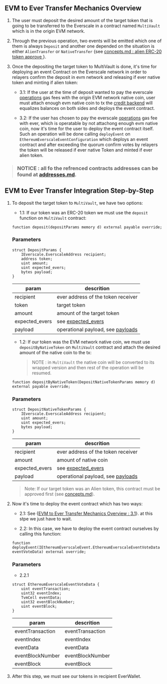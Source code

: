 ## EVM to Ever Transfer Mechanics Overview

1. The user must deposit the desired amount of the target token that is going to be transferred to the Everscale in a contract named `MultiVault` which is in the origin EVM network.

2. Through the previous operation, two events will be emitted which one of them is always `Deposit` and another one depended on the situation is either `AlienTransfer` or `NativeTransfer` {see [concepts.md : alien ERC-20 token approve ](./concepts.md#approving-alien-erc-20-tokens)}.
3. Once the depositing the target token to MultiVault is done, it's time for deploying an event Contract on the Everscale network in order to relayers confirm the deposit in evm network and releasing if ever native token and minting if alien token:

   - 3.1: If the user at the time of deposit wanted to pay the everscale [operations](./concepts.md#ever-network-operations) gas fees with the origin EVM network native coin, user must attach enough evm native coin to tx the [credit backend](./concepts.md#credit-backend) will equalizes balances on both sides and deploys the event contract.

   - 3.2: If the user has chosen to pay the everscale [operations](./concepts.md#ever-network-operations) gas fee with ever, which is operatable by not attachong enough evm native coin, now it's time for the user to deploy the event contract itself. Such an operation will be done calling `deployEvent` on `EthereumEverscaleEventConfiguration` which deploys an event contract and after exceeding the quorum confirm votes by relayers the token will be released if ever native Token and minted if ever alien token.

> ### NOTICE : all fo the refrenced contracts addresses can be found at [addresses.md](./addresses.md).

## EVM to Ever Transfer Integration Step-by-Step

1. To deposit the target token to `MultiVault`, we have two options:

   - 1.1: If our token was an ERC-20 token we must use the `deposit` function on `MultiVault` contract:

   ```solidity
   function deposit(depositParams memory d) external payable override;
   ```

   ### Parameters

   ```solidity
   struct DepositParams {
       IEverscale.EverscaleAddress recipient;
       address token;
       uint amount;
       uint expected_evers;
       bytes payload;
   }
   ```

   | param          | descrition                                                                     |
   | -------------- | ------------------------------------------------------------------------------ |
   | recipient      | ever address of the token receiver                                             |
   | token          | target token                                                                   |
   | amount         | amount of the target token                                                     |
   | expected_evers | see [expected_evers](./concepts.md#event-contract-deploy-value-expected_evers) |
   | payload        | operational payload, see [payloads](./concepts.md#payloads)                    |

   - 1.2: If our token was the EVM network native coin, we must use `depositByNativeToken` on `MultiVault` contract and attach the desired amount of the native coin to the tx:

     > NOTE : in `MultiVault` the native coin will be converted to its wrapped version and then rest of the operation will be resumed.

   ```solidity
   function depositByNativeToken(DepositNativeTokenParams memory d) external payable override;
   ```

   ### Parameters

   ```solidity
   struct DepositNativeTokenParams {
       IEverscale.EverscaleAddress recipient;
       uint amount;
       uint expected_evers;
       bytes payload;
   }
   ```

   | param          | descrition                                                                     |
   | -------------- | ------------------------------------------------------------------------------ |
   | recipient      | ever address of the token receiver                                             |
   | amount         | amount of native coin                                                          |
   | expected_evers | see [expected_evers](./concepts.md#event-contract-deploy-value-expected_evers) |
   | payload        | operational payload, see [payloads](./concepts.md#payloads)                    |

   > Note: If our target token was an Alien token, this contract must be approved first (see [concepts.md](./concepts.md)).

2. Now it's time to deploy the event contract which has two ways:

   - 2.1: See {[EVM to Ever Transfer Mechanics Overview : 3.1](#31-if-the-user-at-the-time-of-deposit-accepted-to-pay-the-event-contract-deployment-fee-with-the-origin-evm-network-native-coin-the-relayers-will-automatically-swap-that-to-ever-which-is-the-everscale-native-coin-and-deploy-the-event-contract-themselves)}. at this stpe we just have to wait.

   - 2.2: In this case, we have to deploy the event contract ourselves by calling this function:

   ```solidity
   function deployEvent(IEthereumEverscaleEvent.EthereumEverscaleEventVoteData eventVoteData) external override;
   ```

   ### Parameters

   - 2.2.1

   ```solidity
   struct EthereumEverscaleEventVoteData {
       uint eventTransaction;
       uint32 eventIndex;
       TvmCell eventData;
       uint32 eventBlockNumber;
       uint eventBlock;
   }
   ```

   | param            | descrition       |
   | ---------------- | ---------------- |
   | eventTransaction | eventTransaction |
   | eventIndex       | eventIndex       |
   | eventData        | eventData        |
   | eventBlockNumber | eventBlockNumber |
   | eventBlock       | eventBlock       |

3. After this step, we must see our tokens in recipient EverWallet.
